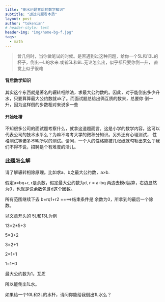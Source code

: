 ```yaml
---
title: "倒水问题背后的数学知识"
subtitle: "透过问题看本质"
layout: post
author: "tokenian"
# header-style: text
header-img: "img/home-bg-f.jpg"
tags:
  - math
---
```


> 曾几何时，当你做笔试的时候。是否遇到过这种问题，给你一个5L和13L的杯子，倒出一L的水来.或者5L和9L.无论怎么出，似乎都只要你倒一升，
直觉上似乎很难

#### 背后数学知识
其实这个东西就是著名的辗转相除法，求最大公约数的。因此，对于能倒出多少升水，只要算算最大公约数就ok了。而面试题总给出俩互质的数来，总要你
倒一升，因为这样倒的步数相对来说多一些

#### 开始吐槽
不知很多公司的面试题考察什么，就拿这道题而言，这是小学的数学内容，这可以代表公司的技术水平么？为嘛不考考大学的微积分知识。另外还有心理测试，
性格测试等诸多不明所以的测试。请问，一个人的性格能被几张纸就勾勒出来么？我们不得不说，招聘是个有难度的活儿。

### 此题怎么解
请了解辗转相除原理。比如求a、b之最大公约数，a>b. 

假定a=bq+r, r是余数，假定最大公约数为d, r = a-bq 两边去模d运算，右边显然为0，也就是说余数包含d这个因数。

所有范围继续下去 b=rq1+r2  ====>结束条件是 余数为0，所拿到的最后一个除数。

以文章开头的 5L和13L为例

13=2*5+3

5=3+2

3=2+1

2=1+1

1=1+0

最大公约数为1，互质

所以能倒出1L水。

如果给一个10L和2L的水杯，请问你能给我倒出1L水么？